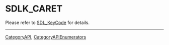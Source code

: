 # SDLK_CARET

Please refer to [SDL_KeyCode](SDL_KeyCode) for details.

----
[CategoryAPI](CategoryAPI), [CategoryAPIEnumerators](CategoryAPIEnumerators)

